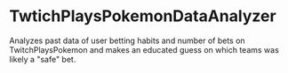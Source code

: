 # TwtichPlaysPokemonDataAnalyzer
Analyzes past data of user betting habits and number of bets on TwitchPlaysPokemon and makes an educated guess on which teams was likely a "safe" bet.

